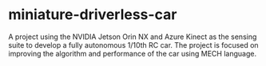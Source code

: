 # miniature-driverless-car
A project using the NVIDIA Jetson Orin NX and Azure Kinect as the sensing suite to develop a fully autonomous 1/10th RC car. The project is focused on improving the algorithm and performance of the car using MECH language.
